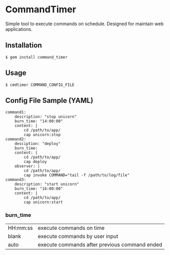 # CommandTimer

Simple tool to execute commands on schedule. Designed for maintain web applications.

## Installation

    $ gem install command_timer

## Usage

    $ cmdtimer COMMAND_CONFIG_FILE

## Config File Sample (YAML)

    command1:
        description: "stop unicorn"
		burn_time: "14:00:00"
		content: |
			cd /path/to/app/
			cap unicorn:stop
	command2:
		desciption: "deploy"
		burn_time:
		content: |
			cd /path/to/app/
			cap deploy
		observer: |
			cd /path/to/app/
			cap invoke COMMAND="tail -f /path/to/log/file"
    command3:
        description: "start unicorn"
		burn_time: "16:00:00"
		content: |
			cd /path/to/app/
			cap unicorn:start

### burn_time

<table>
  <tr><td>HH:mm:ss</td><td>execute commands on time</td></tr>
  <tr><td>blank</td><td>execute commands by user input</td></tr>
  <tr><td>auto</td><td>execute commands after previous command ended</td></tr>
</table>
